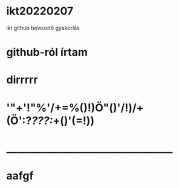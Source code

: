 # ikt20220207
ikt github bevezető gyakorlás
# github-ról írtam
# dirrrrr
# '"+'!"%'/+=%()!)Ö"()'/!)/+(Ö':?_???:_+()'(=!))
# _________________________________
# aafgf